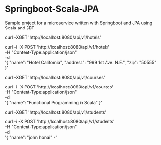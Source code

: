 # Springboot-Scala-JPA
Sample project for a microservice written with Springboot and JPA using Scala and SBT

curl -XGET 'http://localhost:8080/api/v1/hotels'

curl -i -X POST 'http://localhost:8080/api/v1/hotels' \
   -H "Content-Type:application/json" \
   -d \
'{
  "name": "Hotel California",
  "address": "999 1st Ave. N.E.",
  "zip": "50555"
}'



curl -XGET 'http://localhost:8080/api/v1/courses'  

curl -i -X POST 'http://localhost:8080/api/v1/courses' \
   -H "Content-Type:application/json" \
   -d \
'{
  "name": "Functional Programming in Scala"
}'

curl -XGET 'http://localhost:8080/api/v1/students'

curl -i -X POST 'http://localhost:8080/api/v1/students' \
   -H "Content-Type:application/json" \
   -d \
'{
  "name": "john honai"
}
'
